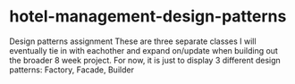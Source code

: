 # hotel-management-design-patterns
Design patterns assignment
These are three separate classes I will eventually tie in with eachother and expand on/update when building out the broader 8 week project. For now, it is just to display 3 different design patterns: Factory, Facade, Builder
